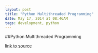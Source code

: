 ```yaml
---
layout: post
title: "Python Multithreaded Programming"
date: May 17, 2014 at 08:46AM
tags: development, python
---
```

##Python Multithreaded Programming

[link to source](http://ift.tt/1eyN8Lr) 
